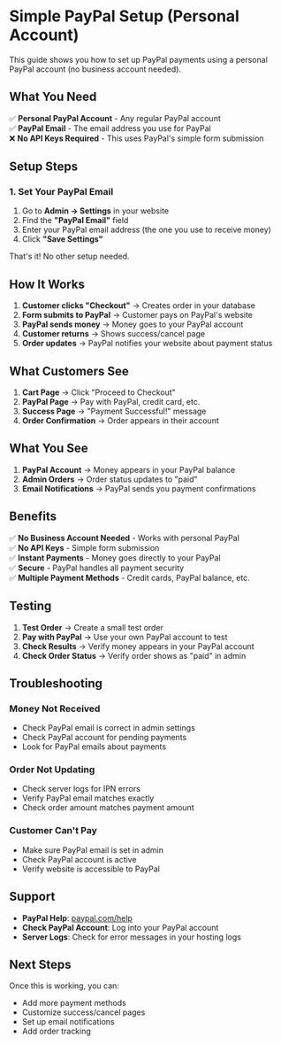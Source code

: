 # Simple PayPal Setup (Personal Account)

This guide shows you how to set up PayPal payments using a personal PayPal account (no business account needed).

## What You Need

✅ **Personal PayPal Account** - Any regular PayPal account  
✅ **PayPal Email** - The email address you use for PayPal  
❌ **No API Keys Required** - This uses PayPal's simple form submission  

## Setup Steps

### 1. Set Your PayPal Email

1. Go to **Admin → Settings** in your website
2. Find the **"PayPal Email"** field
3. Enter your PayPal email address (the one you use to receive money)
4. Click **"Save Settings"**

That's it! No other setup needed.

## How It Works

1. **Customer clicks "Checkout"** → Creates order in your database
2. **Form submits to PayPal** → Customer pays on PayPal's website
3. **PayPal sends money** → Money goes to your PayPal account
4. **Customer returns** → Shows success/cancel page
5. **Order updates** → PayPal notifies your website about payment status

## What Customers See

1. **Cart Page** → Click "Proceed to Checkout"
2. **PayPal Page** → Pay with PayPal, credit card, etc.
3. **Success Page** → "Payment Successful!" message
4. **Order Confirmation** → Order appears in their account

## What You See

1. **PayPal Account** → Money appears in your PayPal balance
2. **Admin Orders** → Order status updates to "paid"
3. **Email Notifications** → PayPal sends you payment confirmations

## Benefits

✅ **No Business Account Needed** - Works with personal PayPal  
✅ **No API Keys** - Simple form submission  
✅ **Instant Payments** - Money goes directly to your PayPal  
✅ **Secure** - PayPal handles all payment security  
✅ **Multiple Payment Methods** - Credit cards, PayPal balance, etc.  

## Testing

1. **Test Order** → Create a small test order
2. **Pay with PayPal** → Use your own PayPal account to test
3. **Check Results** → Verify money appears in your PayPal account
4. **Check Order Status** → Verify order shows as "paid" in admin

## Troubleshooting

### Money Not Received
- Check PayPal email is correct in admin settings
- Check PayPal account for pending payments
- Look for PayPal emails about payments

### Order Not Updating
- Check server logs for IPN errors
- Verify PayPal email matches exactly
- Check order amount matches payment amount

### Customer Can't Pay
- Make sure PayPal email is set in admin
- Check PayPal account is active
- Verify website is accessible to PayPal

## Support

- **PayPal Help**: [paypal.com/help](https://paypal.com/help)
- **Check PayPal Account**: Log into your PayPal account
- **Server Logs**: Check for error messages in your hosting logs

## Next Steps

Once this is working, you can:
- Add more payment methods
- Customize success/cancel pages
- Set up email notifications
- Add order tracking 